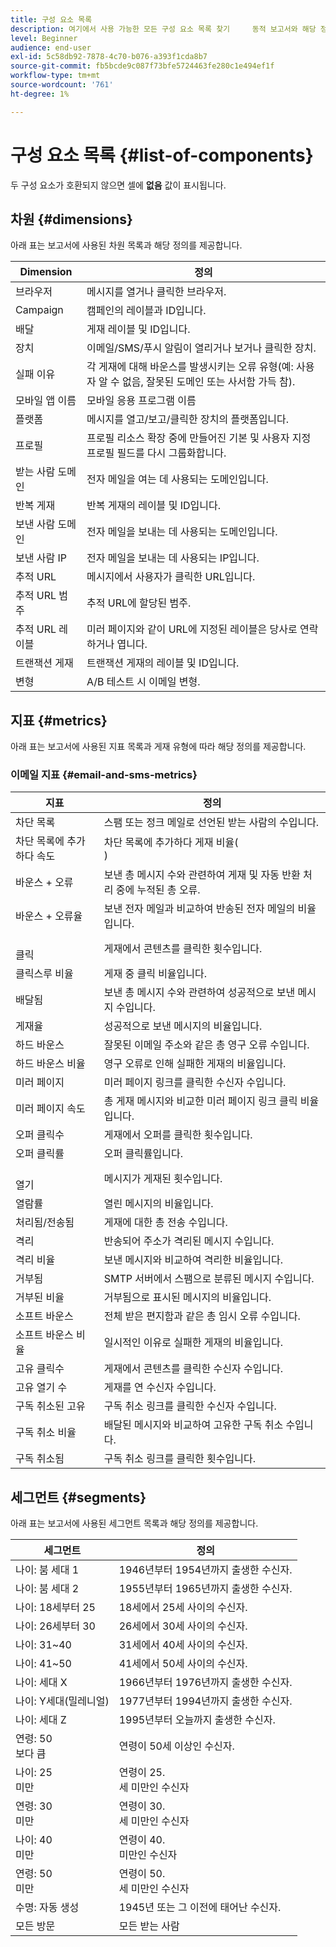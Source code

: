 ```yaml
---
title: 구성 요소 목록
description: 여기에서 사용 가능한 모든 구성 요소 목록 찾기     동적 보고서와 해당 정의.
level: Beginner
audience: end-user
exl-id: 5c58db92-7878-4c70-b076-a393f1cda8b7
source-git-commit: fb5bcde9c087f73bfe5724463fe280c1e494ef1f
workflow-type: tm+mt
source-wordcount: '761'
ht-degree: 1%

---
```


# 구성 요소 목록 {#list-of-components}

두 구성 요소가 호환되지 않으면 셀에 **없음** 값이 표시됩니다.

## 차원 {#dimensions}

아래 표는 보고서에 사용된 차원 목록과 해당 정의를 제공합니다.

<table> 
 <thead> 
  <tr> 
   <th> Dimension<br/> </th> 
   <th> 정의<br/> </th> 
  </tr> 
 </thead> 
 <tbody> 
  <tr> 
   <td> 브라우저<br/> </td> 
   <td> 메시지를 열거나 클릭한 브라우저.<br/> </td> 
  </tr> 
  <tr> 
   <td> Campaign<br/> </td> 
   <td> 캠페인의 레이블과 ID입니다.<br/> </td> 
  </tr> 
  <tr> 
   <td> 배달<br/> </td> 
   <td> 게재 레이블 및 ID입니다.<br/> </td> 
  </tr> 
  <tr> 
   <td> 장치<br/> </td> 
   <td> 이메일/SMS/푸시 알림이 열리거나 보거나 클릭한 장치.<br/> </td> 
  </tr> 
  <tr> 
   <td> 실패 이유<br/> </td> 
   <td> 각 게재에 대해 바운스를 발생시키는 오류 유형(예: 사용자 알 수 없음, 잘못된 도메인 또는 사서함 가득 참).<br/> </td> 
  </tr> 
  <tr> 
   <td> 모바일 앱 이름<br/> </td> 
   <td> 모바일 응용 프로그램 이름<br/> </td> 
  </tr>
  <tr> 
   <td> 플랫폼<br/> </td> 
   <td> 메시지를 열고/보고/클릭한 장치의 플랫폼입니다.<br/> </td> 
  </tr> 
  <tr> 
   <td> 프로필<br/> </td> 
   <td> 프로필 리소스 확장 중에 만들어진 기본 및 사용자 지정 프로필 필드를 다시 그룹화합니다.<br/> </td> 
  </tr> 
  <tr> 
   <td> 받는 사람 도메인<br/> </td> 
   <td> 전자 메일을 여는 데 사용되는 도메인입니다.<br/> </td> 
  </tr> 
  <tr> 
   <td> 반복 게재<br/> </td> 
   <td> 반복 게재의 레이블 및 ID입니다.<br/> </td> 
  </tr> 
  <tr> 
   <td> 보낸 사람 도메인<br/> </td> 
   <td> 전자 메일을 보내는 데 사용되는 도메인입니다.<br/> </td> 
  </tr> 
  <tr> 
   <td> 보낸 사람 IP<br/> </td> 
   <td> 전자 메일을 보내는 데 사용되는 IP입니다.<br/> </td> 
  </tr> 
  <tr> 
   <td> 추적 URL<br/> </td> 
   <td> 메시지에서 사용자가 클릭한 URL입니다.<br/> </td> 
  </tr> 
  <tr> 
   <td> 추적 URL 범주<br/> </td> 
   <td> 추적 URL에 할당된 범주.<br/> </td> 
  </tr> 
  <tr> 
   <td> 추적 URL 레이블<br/> </td> 
   <td> 미러 페이지와 같이 URL에 지정된 레이블은 당사로 연락하거나 엽니다.<br/> </td> 
  </tr> 
  <tr> 
   <td> 트랜잭션 게재<br/> </td> 
   <td> 트랜잭션 게재의 레이블 및 ID입니다.<br/> </td> 
  </tr> 
  <tr> 
   <td> 변형<br/> </td> 
   <td> A/B 테스트 시 이메일 변형.<br/> </td> 
  </tr> 
 </tbody> 
</table>

## 지표 {#metrics}

아래 표는 보고서에 사용된 지표 목록과 게재 유형에 따라 해당 정의를 제공합니다.

### 이메일 지표 {#email-and-sms-metrics}

<table> 
 <thead> 
  <tr> 
   <th> 지표<br/> </th> 
   <th> 정의<br/> </th> 
  </tr> 
 </thead> 
 <tbody> 
  <tr> 
   <td> 차단 목록<br/> </td> 
   <td> 스팸 또는 정크 메일로 선언된 받는 사람의 수입니다.<br/> </td> 
  </tr> 
  <tr> 
   <td> 차단 목록에 추가하다 속도<br/> </td> 
   <td> 차단 목록에 추가하다 게재 비율(<br/>) </td> 
  </tr> 
  <tr> 
   <td> 바운스 + 오류<br/> </td> 
   <td> 보낸 총 메시지 수와 관련하여 게재 및 자동 반환 처리 중에 누적된 총 오류.<br/> </td> 
  </tr> 
  <tr> 
   <td> 바운스 + 오류율<br/> </td> 
   <td> 보낸 전자 메일과 비교하여 반송된 전자 메일의 비율입니다.<br/> </td> 
  </tr> 
  <tr> 
   <td> <br/> 클릭 </td> 
   <td> 게재에서 콘텐츠를 클릭한 횟수입니다.<br/> </td> 
  </tr> 
  <tr> 
   <td> 클릭스루 비율<br/> </td> 
   <td> 게재 중 클릭 비율입니다.<br/> </td> 
  </tr> 
  <tr> 
   <td> 배달됨<br/> </td> 
   <td> 보낸 총 메시지 수와 관련하여 성공적으로 보낸 메시지 수입니다.<br/> </td> 
  </tr> 
  <tr> 
   <td> 게재율<br/> </td> 
   <td> 성공적으로 보낸 메시지의 비율입니다.<br/> </td> 
  </tr> 
  <tr> 
   <td> 하드 바운스<br/> </td> 
   <td> 잘못된 이메일 주소와 같은 총 영구 오류 수입니다.<br/> </td> 
  </tr> 
  <tr> 
   <td> 하드 바운스 비율<br/> </td> 
   <td> 영구 오류로 인해 실패한 게재의 비율입니다.<br/> </td> 
  </tr> 
  <tr> 
   <td> 미러 페이지<br/> </td> 
   <td> 미러 페이지 링크를 클릭한 수신자 수입니다.<br/> </td> 
  </tr> 
  <tr> 
   <td> 미러 페이지 속도<br/> </td> 
   <td> 총 게재 메시지와 비교한 미러 페이지 링크 클릭 비율입니다.<br/> </td> 
  </tr> 
  <tr> 
   <td> 오퍼 클릭수<br/> </td> 
   <td> 게재에서 오퍼를 클릭한 횟수입니다.<br/> </td> 
  </tr> 
  <tr> 
   <td> 오퍼 클릭률<br/> </td> 
   <td> 오퍼 클릭률입니다.<br/> </td> 
  </tr> 
  <tr> 
   <td> <br/> 열기 </td> 
   <td> 메시지가 게재된 횟수입니다.<br/> </td> 
  </tr> 
  <tr> 
   <td> 열람률<br/> </td> 
   <td> 열린 메시지의 비율입니다.<br/> </td> 
  </tr> 
  <tr> 
   <td> 처리됨/전송됨<br/> </td> 
   <td> 게재에 대한 총 전송 수입니다.<br/> </td> 
  </tr> 
  <tr> 
   <td> 격리<br/> </td> 
   <td> 반송되어 주소가 격리된 메시지 수입니다.<br/> </td> 
  </tr> 
  <tr> 
   <td> 격리 비율<br/> </td> 
   <td> 보낸 메시지와 비교하여 격리한 비율입니다.<br/> </td> 
  </tr> 
  <tr> 
   <td> 거부됨<br/> </td> 
   <td> SMTP 서버에서 스팸으로 분류된 메시지 수입니다.<br/> </td> 
  </tr> 
  <tr> 
   <td> 거부된 비율<br/> </td> 
   <td> 거부됨으로 표시된 메시지의 비율입니다.<br/> </td> 
  </tr> 
  <tr> 
   <td> 소프트 바운스<br/> </td> 
   <td> 전체 받은 편지함과 같은 총 임시 오류 수입니다.<br/> </td> 
  </tr> 
  <tr> 
   <td> 소프트 바운스 비율<br/> </td> 
   <td> 일시적인 이유로 실패한 게재의 비율입니다.<br/> </td> 
  </tr> 
  <tr> 
   <td> 고유 클릭수<br/> </td> 
   <td> 게재에서 콘텐츠를 클릭한 수신자 수입니다.<br/> </td> 
  </tr> 
  <tr> 
   <td> 고유 열기 수<br/> </td> 
   <td> 게재를 연 수신자 수입니다.<br/> </td> 
  </tr> 
  <tr> 
   <td> 구독 취소된 고유 <br/> </td> 
   <td> 구독 취소 링크를 클릭한 수신자 수입니다.<br/> </td> 
  </tr> 
  <tr> 
   <td> 구독 취소 비율<br/> </td> 
   <td> 배달된 메시지와 비교하여 고유한 구독 취소 수입니다.<br/> </td> 
  </tr> 
  <tr> 
   <td> 구독 취소됨<br/> </td> 
   <td> 구독 취소 링크를 클릭한 횟수입니다.<br/> </td> 
  </tr> 
 </tbody> 
</table>

<!--
### Push notification metrics {#push-notification-metrics}

<table> 
 <thead> 
  <tr> 
   <th> Metric<br/> </th> 
   <th> Definition<br/> </th> 
  </tr> 
 </thead> 
 <tbody> 
  <tr> 
   <td> Bounces + Errors<br/> </td> 
   <td> Total of errors cumulated during delivery in relation to the total number of sent messages, e.g. errors from MCPNS or provider.<br/> </td> 
  </tr> 
  <tr> 
   <td> Bounce + Error rate<br/> </td> 
   <td> Percentage of push notifications that bounced compared to push notifications sent.<br/> </td> 
  </tr> 
  <tr> 
   <td> Click<br/> </td> 
   <td> Number of times a push notification has been delivered to the device and clicked on by the user. The user either wanted to view the notification, which will then be moved to Push Open tracking, or dismiss it.<br/> </td> 
  </tr> 
  <tr> 
   <td> Click through rate<br/> </td> 
   <td> Percentage of users who interacted with the push notification.<br/> </td> 
  </tr> 
  <tr> 
   <td> Delivered<br/> </td> 
   <td> Number of push notifications successfully sent, in relation to the total number of sent push notifications.<br/> </td> 
  </tr> 
  <tr> 
   <td> Delivered rate<br/> </td> 
   <td> Percentage of push notifications successfully sent.<br/> </td> 
  </tr> 
  <tr> 
   <td> Impressions<br/> </td> 
   <td> Number of times a push notification has been delivered to the device and left untouched in the notification center. In most cases, impressions number should be similar to the delivered number. This ensures that the device got the message and relayed that information back to the server.<br/> </td> 
  </tr> 
  <tr> 
   <td> Processed/sent<br/> </td> 
   <td> Total number of push notifications sent.<br/> </td> 
  </tr> 
  <tr> 
   <td> Open<br/> </td> 
   <td> Total number of push notifications delivered to the device and clicked on by users thus opening the app. This is similar to the Push Click except a Push Open will not be triggered if the notification was dismissed.<br/> </td> 
  </tr> 
  <tr> 
   <td> Open rate<br/> </td> 
   <td> Percentage of opened push notifications.<br/> </td> 
  </tr> 
  <tr> 
   <td> Unique clicks<br/> </td> 
   <td> Number of times a unique user interacts with the push notification, e.g. clicks on the notification or button.<br/> </td> 
  </tr> 
  <tr> 
   <td> Unique impressions<br/> </td> 
   <td> Number of impressions by recipient.<br/> </td> 
  </tr> 
  <tr> 
   <td> Unique Opens<br/> </td> 
   <td> Number of recipients who opened the delivery.<br/> </td> 
  </tr> 
 </tbody> 
</table>

### In-App metrics {#in-app-metrics}

<table> 
 <thead> 
  <tr> 
   <th> Metric<br/> </th> 
   <th> Definition<br/> </th> 
  </tr> 
 </thead> 
 <tbody> 
  <tr> 
   <td> Delivered<br/> </td> 
   <td> Total number of In-App messages delivered to the device by the service provider.<br/> </td> 
  </tr> 
  <tr> 
   <td> Impressions<br/> </td> 
   <td> Total of In-App messages seen by recipients depending on whether trigger criterion was met.<br/> </td> 
  </tr> 
  <tr> 
   <td> In-App clicks <br/> </td> 
   <td> Total number of recipients who clicked on Button 1 or Button 2.<br/> </td> 
  </tr> 
  <tr> 
   <td> In-App click through rate<br/> </td> 
   <td> Percentage of users who clicked on Button 1 or Button 2 compared to users who saw the message.<br/> </td> 
  </tr> 
  <tr> 
   <td> In-App dismissal<br/> </td> 
   <td> Total number of messages that recipients dismissed either by clicking the close button or auto-dismiss.<br/> </td> 
  </tr> 
  <tr> 
   <td> In-App dismissal rate<br/> </td> 
   <td> Percentage of In-App messages that recipients dismissed.<br/> </td> 
  </tr> 
  <tr> 
   <td> Processed/sent<br/> </td> 
   <td> Total number of In-App messages sent from Adobe Campaign as part of the delivery sent process.<br/> </td> 
  </tr> 
  <tr> 
   <td> Unique impressions<br/> </td> 
   <td> Number of impressions by a unique recipient.<br/> </td> 
  </tr> 
  <tr> 
   <td> Unique In-App clicks<br/> </td> 
   <td> Number of times recipients clicked on Button 1 or Button 2.<br/> </td> 
  </tr> 
  <tr> 
   <td> Unique In-App dismissals<br/> </td> 
   <td> Number of time recipients dismissed an In-App message.<br/> </td> 
  </tr> 
 </tbody> 
</table>
-->

## 세그먼트 {#segments}

아래 표는 보고서에 사용된 세그먼트 목록과 해당 정의를 제공합니다.

<table> 
 <thead> 
  <tr> 
   <th> 세그먼트<br/> </th> 
   <th> 정의<br/> </th> 
  </tr> 
 </thead> 
 <tbody> 
  <tr> 
   <td> 나이: 붐 세대 1<br/> </td> 
   <td> 1946년부터 1954년까지 출생한 수신자.<br/> </td> 
  </tr> 
  <tr> 
   <td> 나이: 붐 세대 2<br/> </td> 
   <td> 1955년부터 1965년까지 출생한 수신자.<br/> </td> 
  </tr> 
  <tr> 
   <td> 나이: 18세부터 25<br/> </td> 
   <td> 18세에서 25세 사이의 수신자.<br/> </td> 
  </tr> 
  <tr> 
   <td> 나이: 26세부터 30<br/> </td> 
   <td> 26세에서 30세 사이의 수신자.<br/> </td> 
  </tr> 
  <tr> 
   <td> 나이: 31~40<br/> </td> 
   <td> 31세에서 40세 사이의 수신자.<br/> </td> 
  </tr> 
  <tr> 
   <td> 나이: 41~50<br/> </td> 
   <td> 41세에서 50세 사이의 수신자.<br/> </td> 
  </tr> 
  <tr> 
   <td> 나이: 세대 X<br/> </td> 
   <td> 1966년부터 1976년까지 출생한 수신자.<br/> </td> 
  </tr> 
  <tr> 
   <td> 나이: Y세대(밀레니얼)<br/> </td> 
   <td> 1977년부터 1994년까지 출생한 수신자.<br/> </td> 
  </tr> 
  <tr> 
   <td> 나이: 세대 Z<br/> </td> 
   <td> 1995년부터 오늘까지 출생한 수신자.<br/> </td> 
  </tr> 
  <tr> 
   <td> 연령: 50<br/>보다 큼 </td> 
   <td> 연령이 50세 이상인 수신자.<br/> </td> 
  </tr> 
  <tr> 
   <td> 나이: 25<br/> 미만 </td> 
   <td> 연령이 25.<br/>세 미만인 수신자 </td> 
  </tr> 
  <tr> 
   <td> 연령: 30<br/> 미만 </td> 
   <td> 연령이 30.<br/>세 미만인 수신자 </td> 
  </tr> 
  <tr> 
   <td> 나이: 40<br/> 미만 </td> 
   <td> 연령이 40.<br/> 미만인 수신자 </td> 
  </tr> 
  <tr> 
   <td> 연령: 50<br/> 미만 </td> 
   <td> 연령이 50.<br/>세 미만인 수신자 </td> 
  </tr> 
  <tr> 
   <td> 수명: 자동 생성<br/> </td> 
   <td> 1945년 또는 그 이전에 태어난 수신자.<br/> </td> 
  </tr> 
  <tr> 
   <td> 모든 방문<br/> </td> 
   <td> 모든 받는 사람<br/> </td> 
  </tr>
 </tbody> 
</table>
